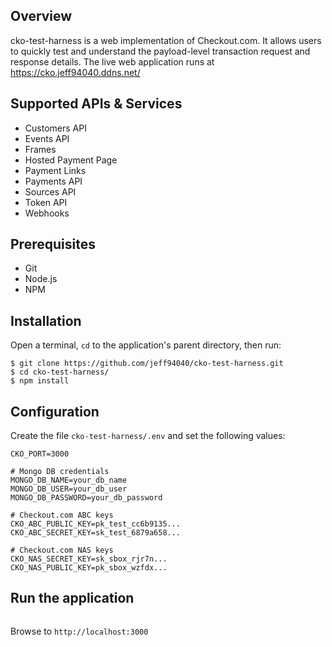 ## Overview

cko-test-harness is a web implementation of Checkout.com. It allows users to quickly test and understand the payload-level transaction request and response details. The live web application runs at https://cko.jeff94040.ddns.net/

## Supported APIs & Services

* Customers API
* Events API
* Frames
* Hosted Payment Page
* Payment Links
* Payments API
* Sources API
* Token API
* Webhooks

## Prerequisites

* Git
* Node.js
* NPM

## Installation

Open a terminal, ```cd``` to the application's parent directory, then run:

```console
$ git clone https://github.com/jeff94040/cko-test-harness.git
$ cd cko-test-harness/
$ npm install
```

## Configuration

Create the file ```cko-test-harness/.env``` and set the following values:

```# port to run node app
CKO_PORT=3000

# Mongo DB credentials
MONGO_DB_NAME=your_db_name
MONGO_DB_USER=your_db_user
MONGO_DB_PASSWORD=your_db_password

# Checkout.com ABC keys
CKO_ABC_PUBLIC_KEY=pk_test_cc6b9135...
CKO_ABC_SECRET_KEY=sk_test_6879a658...

# Checkout.com NAS keys
CKO_NAS_SECRET_KEY=sk_sbox_rjr7n...
CKO_NAS_PUBLIC_KEY=pk_sbox_wzfdx...
```

## Run the application

```$ node app
```

Browse to ```http://localhost:3000```